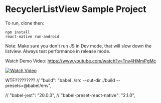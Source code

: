 # RecyclerListView Sample Project

To run, clone then:

```
npm install
react-native run-android
```

Note: Make sure you don't run JS in Dev mode, that will slow down the listview. Always test performance in release mode.

Watch Demo Video: https://www.youtube.com/watch?v=Tnv4HMmPgMc

[![Watch Video](https://img.youtube.com/vi/Tnv4HMmPgMc/0.jpg)](https://www.youtube.com/watch?v=Tnv4HMmPgMc)

WTF?????????
//		"build": "babel ./src --out-dir ./build --presets=@babel/env",

//		"babel-jest": "20.0.3",
//		"babel-preset-react-native": "2.1.0",

